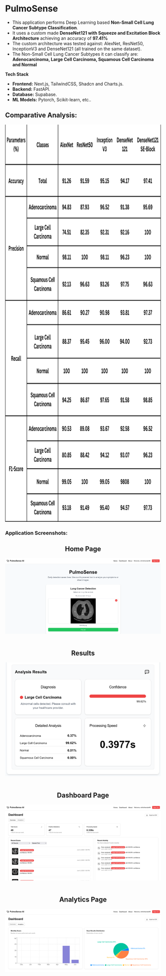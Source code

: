 # PulmoSense

- This application performs Deep Learning based **Non-Small Cell Lung Cancer Subtype Classification**.
- It uses a custom made **DenseNet121 with Squeeze and Excitation Block Architecture** achieving an accuracy of **97.41%**
- The custom architecture was tested against: AlexNet, ResNet50, InceptionV3 and DenseNet121 (all trained on the same dataset).
- The Non-Small Cell Lung Cancer Subtypes it can classify are: **Adenocarcinoma, Large Cell Carcinoma, Squamous Cell Carcinoma and Normal**

**Tech Stack**
- **Frontend:** Next.js, TailwindCSS, Shadcn and Charts.js.
- **Backend:** FastAPI.
- **Database:** Supabase.
- **ML Models:** Pytorch, Scikit-learn, etc..

## Comparative Analysis:
<img src="https://github.com/Rinzler8x/PulmoSense/blob/main/README%20props/comparative_analysis.png" alt="table" width="720" height="1280" />

### Application Screenshots:
<div align="center">
  <h2>Home Page</h2>
  <img src="https://github.com/Rinzler8x/PulmoSense/blob/main/README%20props/home_page.png" alt="home_page" />
  <br /><br />
  <h2>Results</h2>
  <img src="https://github.com/Rinzler8x/PulmoSense/blob/main/README%20props/results.png" alt="results" />
  <br /><br />
  <h2>Dashboard Page</h2>
  <img src="https://github.com/Rinzler8x/PulmoSense/blob/main/README%20props/dashboard.png" alt="dashboard" />
  <br /><br />
  <h2>Analytics Page</h2>
  <img src="https://github.com/Rinzler8x/PulmoSense/blob/main/README%20props/analytics.png" alt="analytics" />
</div> 
